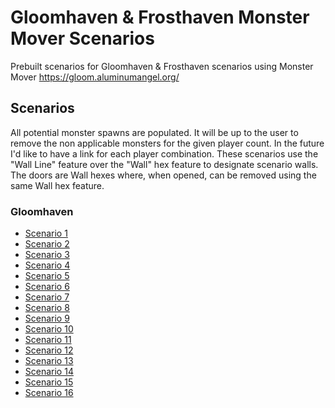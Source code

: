 # Gloomhaven & Frosthaven Monster Mover Scenarios

Prebuilt scenarios for Gloomhaven &amp; Frosthaven scenarios using Monster Mover <https://gloom.aluminumangel.org/>

## Scenarios

All potential monster spawns are populated. It will be up to the user to remove the non applicable monsters for the given player count. In the future I'd like to have a link for each player combination.
These scenarios use the "Wall Line" feature over the "Wall" hex feature to designate scenario walls. The doors are Wall hexes where, when opened, can be removed using the same Wall hex feature.

### Gloomhaven

* [Scenario 1](https://gloom.aluminumangel.org/UUgFpFqgi06BAmiABmiABmiALAEYgAQMgAEwAAaAKwG4BIAByBKAAUjBABgELgOgABqgARqgARLgECBQgDAAmQEwAGkYBzAADdCAkYBRAA3wGQAHFAhjABqgARrgIQagARqgAfICYIAmgQRhDGHAgIEw7gLggAhhgCAYEgBjAPICYIAsgQphHEADNGA0QAM0QAM0YPwFwAEdwhiAPAEYgAZogAZowHg)
* [Scenario 2](https://gloom.aluminumangel.org/UUgFplogjlWAAmiAbgE4oAA0gGoA8gRgABJIABGAWwE4DBoDkCcAAxgNGAkYBRi_AlAADzEADZAnAGcwANkBUAAN0AAN0ACvQAHAADRAAzRAAzRAPgAMQAIGwCAwChgADGEADAA3ATAADRgN0AANkQsQBdAADRgN8BsAA5AKEAjcCEABNMALBsAAGAAGoAEaIDcABiAlCqABGqABGiIF7gNgABJgANLgBO4DYAASYACS4ARuBGAAIwHjCAYwEjBuBGAA3mAAHg)
* [Scenario 3](https://gloom.aluminumangel.org/UQgEpFoglIGAAmiABkiBAmiABsgQgCMYgAQ4wQAwANkBMAAJGBQOYBCS4EIATjAADEACHGAQjAHIDoABaIAUOIABaIAEKID_ACiABniIAWiABmiAhxiABsgNgAFIEIChAeAACqABGqABsgLgCANgMAwAA_AGNwEwQJFAhTAgEAEYAAaDYAAYgKwAOCBBGBAIBsAgAQNh3ATAAE0CEcKAgDAAHEYKBoAByAqAIwyAwTAADMACNEADNMBPAAxAAzRgJECBNEADNEACFMCHABTAQwxAAyRAATzEADRAdgAMQBIcwAAkwYUAHALAADAACXCAQWEAsgNgABIwCBzAAKRgALgQgAFogAZ4gQFogAZ4)
* [Scenario 4](https://gloom.aluminumangel.org/UUgFpFrgjVaAAmiABmiATAE4IgEUA5AlAAOQGIQI0FwKwAEGwCBUA5AlAAOQgAEwCFwKwABGAhRAY_wJQAE8xAA0QAM0QAM0QIYADEAKBsEgGAAuBOAIg2AQjAHIEIABSIACjAZowGiABowEuBCAgxiAJCiAhxiABsgPgNMYgBQ4gwHIDYAjGIAEOA4IAAYgNwAGIAkOYABSMAgGgNsAGMBowGiAFzgFBAOQJQADkICBAcCVAAxAagAMAJcCMAAN0AAN8A)
* [Scenario 5](https://gloom.aluminumangel.org/UUgFplqAjlSAAmiAJCiABsgRgBMYgBQ4gQHID4ABSIEBSIATDAA3AjAAKRgD8IRxIwCDkoABBcGdAAxgJAuAOwEYgAZIgAL4FYACeIgBaIA8ATgNGAAGIE8ADigIBoEByBGAAZI0DAB3AnBAQzAgABiAHAEYIErDAHAnAANUKRgE7gRgABojMQrgVwAK4CEGoAHyBOAMBiBPAA4woEAhMAA5AnCCAaAAUmAAcgTgVADGAQxACsYA5AfAAKTACQxAAgaAGwEYgAZ4ggFogAc)
* [Scenario 6](https://gloom.aluminumangel.org/UUgFplogk1WAAmiABmiATAE4DgADkCUABxgAAwaBAcgSgBMMgFEAKTAAGQJwBAcwAAkYAGMAMgRgUFLgBAYwEjAAXAjAACTAEQxAAlwIQAE0wEMMQAMkQAE8xAA0QG4ADEACBsAgcABnMADZAXCAgWAAnjCgABiAzAAYwEgiARQHGCkYEAhcB8ABBqIZgCcMAgOQGQADGKkCiADZAUYKBgQC1wFwgAGFwAAsQAoGgdsAGIAGjAaMBCiABxiARkmAAvgRgIMYgCQ4iAHIEIATGIAUOIEByBCAAUiBAUiAAwyAAeBCAAYgBQbgBQNgXAnAACRgAAwoBK4EYAAjAQMGgUsBGIAGaIwGeA)
* [Scenario 7](https://gloom.aluminumangel.org/UUgFplogk4uAAmiABsgQgAJogAZIgQFIgfsAOMEAMAApcBgwBiA_AAYgBQNgnMAARgIGwLgPgCMYgBQ4gQHID4ABaIAEKIAXGJAUuA2AAmiABniIAWiABmiAFxiA3AAYgCQMgIFgGG4D4AgDYAAMFBQGIDcABiABCqABGqABGqABHqABEuAyAArgIQYgGwAOYgAaIC8ADjAABoAByAWAIxiAnAAYgAQMIAAOoAAaoAFS4AADwQBkBcAgpMAAvGAAjAFogAVIDIBB4CoABqABGiIFA2AADAAD8BwA4zoALgGERAE0QAP8BsAApAKDKwEYkHQAcCUAA9AACSSACMCtAAxQNNA0UD0)
* [Scenario 8](https://gloom.aluminumangel.org/UUgFplqAjOmAAmiABmiABmiABmiADAEYgGwAuBCAIwyCQWAAMgRgABqgARogAQqgARrgRwAKoAEeYgAaoAGyBGAAkgNgAIwrATgECBAgAIwByBKAAYwEDAZXAnCAAQECBAgDkCUAA9AADZAAhdEAXwJQAA3wEAPQAA2QJQCDkAgAA2BAgHAlAAcYAAMGwAAYA5AlAIOQCQhXAnBCBcgAHYAByBKAAWigaCBpoGkgaoAH)
* [Scenario 9](https://gloom.aluminumangel.org/UUgFplogixuBAmiABmiABmiABmiADAEYgCQMCgQuBOAQAAbAgACBwABkCMAARipAIBgQYFwIwCHQwAAwBiBDAAYhAQMCwKAAMADGhQBcA8YAZAjAAEYDNEADJEABNEID_AhAATTAQwxAAzRAlgAMQAIGwAAYAAPAlQAcYRAYgCwBGIBMALgSgBMqQAboAAxAlgAMQANFA0kDTQNRAzw)
* [Scenario 10](https://gloom.aluminumangel.org/UUgFpFpAjk6AAmiABmiABmiABmiABmiA7AAYgEwAYXAdACcYBAMIEAQDkAIF0AANkBMAA5AkQAAGgxM4IIMAKAYgIwAOMIAAkQAYAAYgAQ6oABGgASQDkBEAA5AiSIAgjAMYgDS4CIATIRhEEAxAAgxACgaAmwAYgAZokAZogAZokAZIgAJ4gQGMBkjAuBCAgxiABmiABmiAhxiADAEYwEgMJAguBOAAAwbBAEJgADIEYAAao0EaMBqgAaMBGjAe)
* [Scenario 11](https://gloom.aluminumangel.org/UUgFpFogk1aAAmiABmiABmiABmiABmiA7AAYgBQMggEwGFwHwAEGwAAYECBAQDAAGQFQAA3QAA3QAA3wgkEBYFBAcA8ABxgAA2EADBAEAwIFgAEBYACMAcgHgAGMBowGSMEowGjAeIBkABgUAAbAABg3AXACA5AC5wABAsEAGAOQEwADkIAB4AQGoAEaoAEaMBqgARojMQrgJwAOMAAGgGwAKIAGeIgByAqAAUiBawA4gwHICYABSIBrABiANLgKgAJ4iAHIBoATDIABYAAyAuAAA2AAjAHIBYABSMEgcBMABxgIYwByAWAAGjAaoAE-AmAAIwGDYACMSwEYIEqgASSA4lIABugayBqoHg)
* [Scenario 12](https://gloom.aluminumangel.org/UUgFpFogk1aAAmiABmiABmiABmiABmiA7AAYgBQMggEwGFwHwAkGBQgQEAxARgAUQAM0QAM0QAM8YAAMCgADYEBAcA8ABxgAQwIEwKBAAWBAABgAYwDyAWAAGjAaIAUKoAEeMBIwKAAMgAEBYAAMADcBcAIDkALnAAECwQAYA5ATAAMYCRgA4wQGoAEaoAEaMBowGqABEqAAfgLgCLIBoAAa4CEGICsABjASMADGNQAcYQCMAcgJgMFIjGsAGIAUDIAB4CoACuAhBiAbAE4wAAaAAcgIgCMYgFwAGMBIIANEgARg3ATAGQxALgAM0DVQNdA0UHwEwABGCgbBuBSAAUjAABgALgVgABowGuAB)
* [Scenario 13](https://gloom.aluminumangel.org/UUgFpFrAif6AAmiABmiABCiABmiABmiABmiABsgKgDMYgAVIwCAYDO4C4IACYQAYgMeAADAgUAAYA5ATAAMkmQAwCYCBMO4C4ICGYBAMEDgQBoQByAmAAaJMADiANAwaAO4CYIAqCQPAAZwCBQoABiArAAagARqgAR5gAKMBGqABowEaoAGjAR4)
* [Scenario 14](https://gloom.aluminumangel.org/UUgFpFogjjqBAmiABmiAPAE4gwHIE4ADDAgIBiBHAE4BYBRAAgaAAcgRgCOMAxiABAwIA5ARAAXQAElQAA3wBCMwAKlwEwAHFIBqAFLgAINEATTAEwxAAlwEwABJAhGAAUiAEwwAZ1AADfAQA9AADZAPAAM0KTAALxgQzmAQEjAQBoR7ABiABAwICC4B4BIABiAjAAYgBQNgALgEgAGMRAAYAAMCwLgIgAGMBowGaMD4BYDDABgEA8YAZAnAADRCAzRAIzTAAw)
* [Scenario 15](https://gloom.aluminumangel.org/UUgFpFogk1SAAmiABmiABsgTgAGqBCJAA0gAxZ0AnMEA5AnAICQCBQh3AnCCATAADECeAAxAIkCAAOBOAM5gAPIEYAAaIAEDQAF8CsBBgJgWgCMYgDwBOMEAGAAGIDcACiAJCqABPgFgABqgAZKgAHIB4AAGIAEK4CkKIAEDYAAoiBQYgAZIgAMYgFwAGIzEGIA3OIABSMAAcAADkAQD8BgwbgFgABIwCAaAAniBgwAxAAkwAA2QgEEwANwDwAAkAoACeIIjGIAUGIAGSAQA9wAwgJEAA5AEA5CAATAAnMEJxk0ADEBiDEASDEAKnMFhALgJgMFogDcYgAZ4gwFojAc)
* [Scenario 16](https://gloom.aluminumangel.org/UUgFpFpAjTqBAmiABmiAPAE4DIBBYADyBOAAAwYMgAFgAHIE4AQDYBRGCgxAjgAcwQEMQArGAOQHwACkwAkMQArcBUABNEADJMEAJMARDEACXAXAAQUEAAPQAA3QAA8xAAlQAA3wEAPQAA2QEQADNAkkBANhAAwABzAASRgE4yIADogwFGA0QANGA7zAMVAYgIwAGCBroGqABoxfABiARGBwJQCHADAoAIwByBKAQWiEBmiEBmiABw)
